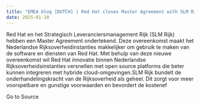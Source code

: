 ```yaml
---
title: "EMEA blog [DUTCH] | Red Hat closes Master Agreement with SLM Rijk to strengthen digital autonomy within Dutch government"
date: 2025-01-20
---
```


Red Hat en het Strategisch Leveranciersmanagement Rijk (SLM Rijk) hebben een Master Agreement ondertekend. Deze overeenkomst maakt het Nederlandse Rijksoverheidinstanties makkelijker om gebruik te maken van de software en diensten van Red Hat. Met behulp van deze nieuwe overeenkomst wil Red Hat innovatie binnen Nederlandse Rijksoverheidsinstanties versnellen met open source platforms die beter kunnen integreren met hybride cloud-omgevingen.SLM Rijk bundelt de onderhandelingskracht van de Rijksoverheid als geheel. Dit zorgt voor meer voorspelbare en gunstige voorwaarden en bevordert de kostenef

Go to Source
